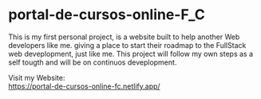 # portal-de-cursos-online-F_C
This is my first personal project, is a website built to help another Web developers like me. giving a place to start their roadmap to the FullStack web deveplopment, just like me. This project will follow my own steps as a self tougth and will be on continuos deveplopment.


Visit my Website: 
<br>
https://portal-de-cursos-online-fc.netlify.app/
<br>

